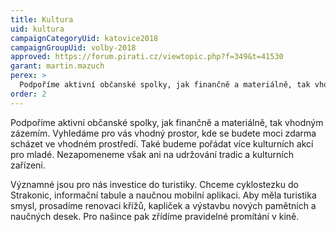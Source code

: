 ```yaml
---
title: Kultura
uid: kultura
campaignCategoryUid: katovice2018
campaignGroupUid: volby-2018
approved: https://forum.pirati.cz/viewtopic.php?f=349&t=41530
garant: martin.mazuch
perex: >
  Podpoříme aktivní občanské spolky, jak finančně a materiálně, tak vhodným zázemím. Vyhledáme pro vás vhodný prostor, kde se budete moci zdarma scházet ve vhodném prostředí. Také budeme pořádat více kulturních akcí pro mladé. Nezapomeneme však ani na udržování tradic a kulturních zařízení.<br/>Významné jsou pro nás investice do turistiky. Chceme cyklostezku do Strakonic, informační tabule a naučnou mobilní aplikaci. Aby měla turistika smysl, prosadíme renovaci křížů, kapliček a výstavbu nových pamětních a naučných desek. Pro našince pak zřídíme pravidelné promítání v kině.
order: 2
---
```


Podpoříme aktivní občanské spolky, jak finančně a materiálně, tak vhodným zázemím. Vyhledáme pro vás vhodný prostor, kde se budete moci zdarma scházet ve vhodném prostředí. Také budeme pořádat více kulturních akcí pro mladé. Nezapomeneme však ani na udržování tradic a kulturních zařízení. 

Významné jsou pro nás investice do turistiky. Chceme cyklostezku do Strakonic, informační tabule a naučnou mobilní aplikaci. Aby měla turistika smysl, prosadíme renovaci křížů, kapliček a výstavbu nových pamětních a naučných desek. Pro našince pak zřídíme pravidelné promítání v kině.

